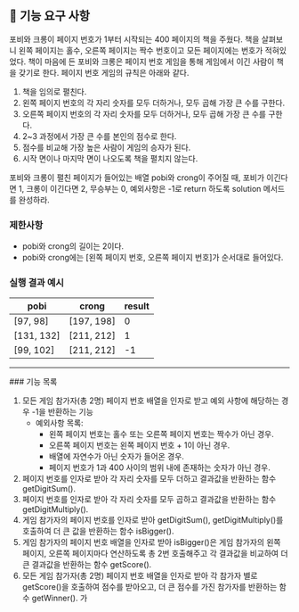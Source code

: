## 🚀 기능 요구 사항

포비와 크롱이 페이지 번호가 1부터 시작되는 400 페이지의 책을 주웠다. 책을 살펴보니 왼쪽 페이지는 홀수, 오른쪽 페이지는 짝수 번호이고 모든 페이지에는 번호가 적혀있었다. 책이 마음에 든 포비와 크롱은 페이지 번호 게임을 통해 게임에서 이긴 사람이 책을 갖기로 한다. 페이지 번호 게임의 규칙은 아래와 같다.

1. 책을 임의로 펼친다.
2. 왼쪽 페이지 번호의 각 자리 숫자를 모두 더하거나, 모두 곱해 가장 큰 수를 구한다.
3. 오른쪽 페이지 번호의 각 자리 숫자를 모두 더하거나, 모두 곱해 가장 큰 수를 구한다.
4. 2~3 과정에서 가장 큰 수를 본인의 점수로 한다.
5. 점수를 비교해 가장 높은 사람이 게임의 승자가 된다.
6. 시작 면이나 마지막 면이 나오도록 책을 펼치지 않는다.

포비와 크롱이 펼친 페이지가 들어있는 배열 pobi와 crong이 주어질 때, 포비가 이긴다면 1, 크롱이 이긴다면 2, 무승부는 0, 예외사항은 -1로 return 하도록 solution 메서드를 완성하라.

### 제한사항

- pobi와 crong의 길이는 2이다.
- pobi와 crong에는 [왼쪽 페이지 번호, 오른쪽 페이지 번호]가 순서대로 들어있다.

### 실행 결과 예시

| pobi       | crong      | result |
| ---------- | ---------- | ------ |
| [97, 98]   | [197, 198] | 0      |
| [131, 132] | [211, 212] | 1      |
| [99, 102]  | [211, 212] | -1     |

<hr>
### 기능 목록

1. 모든 게임 참가자(총 2명) 페이지 번호 배열을 인자로 받고 예외 사항에 해당하는 경우 -1을 반환하는 기능
   - 예외사항 목록:
     - 왼쪽 페이지 번호는 홀수 또는 오른쪽 페이지 번호는 짝수가 아닌 경우.
     - 오른쪽 페이지 번호는 왼쪽 페이지 번호 + 1이 아닌 경우.
     - 배열에 자연수가 아닌 숫자가 들어온 경우.
     - 페이지 번호가 1과 400 사이의 범위 내에 존재하는 숫자가 아닌 경우.
2. 페이지 번호를 인자로 받아 각 자리 숫자를 모두 더하고 결과값을 반환하는 함수 getDigitSum().
3. 페이지 번호를 인자로 받아 각 자리 숫자를 모두 곱하고 결과값을 반환하는 함수 getDigitMultiply().
4. 게임 참가자의 페이지 번호를 인자로 받아 getDigitSum(), getDigitMultiply()를 호출하여 더 큰 값을 반환하는 함수 isBigger().
5. 게임 참가자의 페이지 번호 배열을 인자로 받아 isBigger()은 게임 참가자의 왼쪽 페이지, 오른쪽 페이지마다 연산하도록 총 2번 호출해주고 각 결과값을 비교하여 더 큰 결과값을 반환하는 함수 getScore().
6. 모든 게임 참가자(총 2명) 페이지 번호 배열을 인자로 받아 각 참가자 별로 getScore()을 호출하여 점수를 받아오고, 더 큰 점수를 가진 참가자를 반환하는 함수 getWinner().
   가
